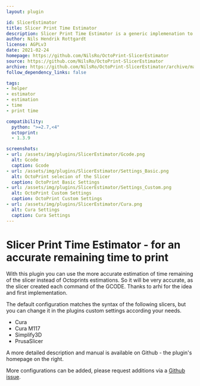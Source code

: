```yaml
---
layout: plugin

id: SlicerEstimator
title: Slicer Print Time Estimator
description: Slicer Print Time Estimator is a generic implemenation to read accurate remaining time to print embedded in the GCODE file by the slicer
author: Nils Hendrik Rottgardt
license: AGPLv3
date: 2021-02-24
homepage: https://github.com/NilsRo/OctoPrint-SlicerEstimator
source: https://github.com/NilsRo/OctoPrint-SlicerEstimator
archive: https://github.com/NilsRo/OctoPrint-SlicerEstimator/archive/master.zip
follow_dependency_links: false

tags:
- helper
- estimator
- estimation
- time
- print time

compatibility:
  python: ">=2.7,<4"
  octoprint:
  - 1.3.9

screenshots:
- url: /assets/img/plugins/SlicerEstimator/Gcode.png
  alt: Gcode
  caption: Gcode
- url: /assets/img/plugins/SlicerEstimator/Settings_Basic.png
  alt: OctoPrint selecion of the Slicer
  caption: OctoPrint Basic Settings
- url: /assets/img/plugins/SlicerEstimator/Settings_Custom.png
  alt: OctoPrint Custom Settings
  caption: OctoPrint Custom Settings
- url: /assets/img/plugins/SlicerEstimator/Cura.png
  alt: Cura Settings
  caption: Cura Settings  
---
```


# Slicer Print Time Estimator - for an accurate remaining time to print
With this plugin you can use the more accurate estimation of time remaining of the slicer instead of Octoprints estimations. So it will be very accurate, as the slicer created each command of the GCODE. Thanks to arhi for the idea and first implementation.

The default configuration matches the syntax of the following slicers, but you can change it in the plugins custom settings according your needs.

* Cura
* Cura M117
* Simplify3D
* PrusaSlicer


A more detailed description and manual is available on Github - the plugin's homepage on the right.

More configurations can be added, please request additions via a [Github issue](https://github.com/NilsRo/OctoPrint-SlicerEstimator/issues).